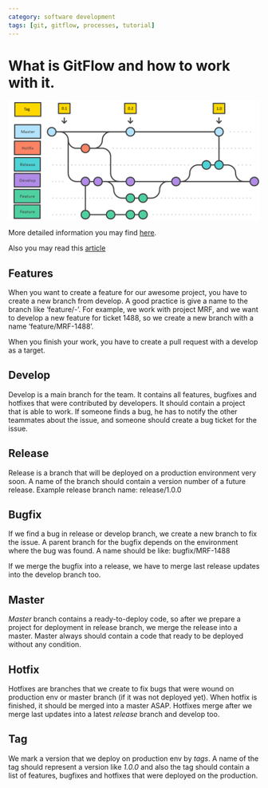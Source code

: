 ```yaml
---
category: software development
tags: [git, gitflow, processes, tutorial]
---
```


# What is GitFlow and how to work with it.

![gitflow](/software-development/2019-11-27-gitflow-short-info/gitflow.png)

More detailed information you may find [here](https://habr.com/ru/post/106912/).

Also you may read this [article](https://datasift.github.io/gitflow/IntroducingGitFlow.html)


## Features

When you want to create a feature for our awesome project, you have to create a new branch from develop. A good practice is give a name to the branch like ‘feature/<project>-<ticket number>’. For example, we work with project MRF, and we want to develop a new feature for ticket 1488, so we create a new branch with a name ‘feature/MRF-1488’. 

When you finish your work, you have to create a pull request with a develop as a target.


## Develop

Develop is a main branch for the team. It contains all features, bugfixes and hotfixes that were contributed by developers. It should contain a project that is able to work. If someone finds a bug, he has to notify the other teammates about the issue, and someone should create a bug ticket for the issue.


## Release

Release is a branch that will be deployed on a production environment very soon. A name of the branch should contain a version number of a future release. Example release branch name: release/1.0.0


## Bugfix

If we find a bug in release or develop branch, we create a new branch to fix the issue. A parent branch for the bugfix depends on the environment where the bug was found. A name should be like: bugfix/MRF-1488

If we merge the bugfix into a release, we have to merge last release updates into the develop branch too.


## Master

*Master* branch contains a ready-to-deploy code, so after we prepare a project for deployment in release branch, we merge the release into a master. Master always should contain a code that ready to be deployed without any condition.

## Hotfix

Hotfixes are branches that we create to fix bugs that were wound on production env or master branch (if it was not deployed yet). When hotfix is finished, it should be merged into a master ASAP. Hotfixes merge after we merge last updates into a latest *release* branch and develop too.

## Tag

We mark a version that we deploy on production env by *tags*. A name of the tag should represent a version like *1.0.0* and also the tag should contain a list of features, bugfixes and hotfixes that were deployed on the production.

